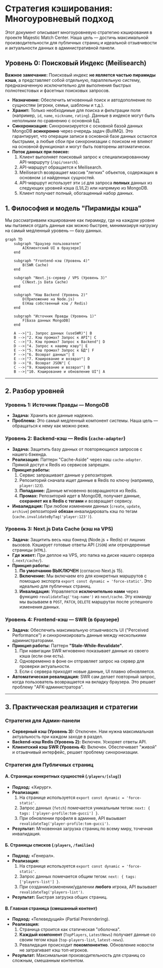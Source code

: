 # Стратегия кэширования: Многоуровневый подход

Этот документ описывает многоуровневую стратегию кэширования в проекте Majestic Match Center. Наша цель — достичь максимальной производительности для публичных страниц и идеальной отзывчивости и актуальности данных в административной панели.

## Уровень 0: Поисковый Индекс (Meilisearch)

**Важное замечание:** Поисковый индекс **не является частью пирамиды кэша**, а представляет собой отдельную, параллельную систему, предназначенную исключительно для выполнения быстрых полнотекстовых и фасетных поисковых запросов.

*   **Назначение:** Обеспечить мгновенный поиск и автодополнение по сущностям (игроки, семьи, шаблоны и т.д.).
*   **Хранит:** Только необходимые для поиска и фильтрации поля (например, `id`, `name`, `nickname`, `rating`). Данные в индексе могут быть неполными по сравнению с основной БД.
*   **Синхронизация:** Синхронизируется с основной базой данных MongoDB **асинхронно** через очередь задач (BullMQ). Это гарантирует, что операции записи в основной базе данных остаются быстрыми, а любые сбои при синхронизации с поиском не влияют на основной функционал и могут быть повторены автоматически.
*   **Поток данных при поиске:**
    1.  Клиент выполняет поисковый запрос к специализированному API-маршруту (`/api/search`).
    2.  API-маршрут обращается к Meilisearch.
    3.  Meilisearch возвращает массив "легких" объектов, содержащих в основном `id` найденных сущностей.
    4.  API-маршрут использует эти `id` для запроса **полных** данных из следующих уровней кэша (L1/L2) или напрямую из MongoDB.
    5.  Клиент получает полный, обогащенный набор данных.

## 1. Философия и модель "Пирамиды кэша"

Мы рассматриваем кэширование как пирамиду, где на каждом уровне мы пытаемся отдать данные как можно быстрее, минимизируя нагрузку на самый медленный уровень — базу данных.

```mermaid
graph TD
    subgraph "Браузер пользователя"
        A[Клиентский UI в браузере]
    end

    subgraph "Frontend-кэш (Уровень 4)"
        B(SWR Cache)
    end

    subgraph "Next.js-сервер / VPS (Уровень 3)"
        C(Next.js Data Cache)
    end

    subgraph "Наш Backend (Уровень 2)"
        D(Приложение на Node.js)
        E(Наш собственный кэш / Redis)
    end

    subgraph "Источник Правды (Уровень 1)"
        F[База данных MongoDB]
    end

    A -->|"1. Запрос данных (useSWR)"| B
    B -->|"2. Кэш промах? Запрос к API"| C
    C -->|"3. Кэш промах? Запрос к Backend"| D
    D -->|"4. Запрос к нашему кэшу"| E
    E -->|"5. Кэш промах? Запрос к БД"| F
    F -->|"6. Возврат данных"| E
    E -->|"7. Кэширование и возврат"| D
    D -->|"8. Возврат JSON"| C
    C -->|"9. Кэширование и возврат"| B
    B -->|"10. Кэширование и обновление UI"| A
```

---

## 2. Разбор уровней

### Уровень 1: Источник Правды — MongoDB
*   **Задача:** Хранить все данные надежно.
*   **Проблема:** Это самый медленный компонент системы. Наша цель — обращаться к нему как можно реже.

### Уровень 2: Backend-кэш — Redis (`cache-adapter`)
*   **Задача:** Защитить базу данных от повторяющихся запросов с нашего бэкенда.
*   **Реализация:** Паттерн "Cache-Aside" через наш `cache-adapter`. Прямой доступ к Redis из сервисов запрещен.
*   **Принцип работы:**
    1.  Сервис запрашивает данные у репозитория.
    2.  Репозиторий сначала ищет данные в Redis по ключу (например, `player:123`).
    3.  **Попадание:** Данные мгновенно возвращаются из Redis.
    4.  **Промах:** Репозиторий идет в MongoDB, получает данные, **сохраняет их в Redis с тегами** и возвращает сервису.
*   **Инвалидация:** При любом изменении данных (`create`, `update`, `archive`) репозиторий **обязан** инвалидировать кэш по тегам (`cache.invalidateByTag('player:123')`).

### Уровень 3: Next.js Data Cache (кэш на VPS)
*   **Задача:** Защитить весь наш бэкенд (Node.js + Redis) от лишних вызовов. Кэширует готовые ответы API (`JSON`) или отрендеренные страницы (`HTML`).
*   **Где живет:** При деплое на VPS, это папка на диске нашего сервера (`.next/cache/`).
*   **Принцип работы:**
    1.  **По умолчанию ВЫКЛЮЧЕН** (согласно Next.js 15).
    2.  **Включение:** Мы включаем его для конкретных маршрутов с помощью экспорта `export const dynamic = 'force-static'`. Это идеально для публичных страниц.
    3.  **Инвалидация:** Управляется **исключительно нами** через функцию `revalidateTag('tag-name')` из `next/cache`. Эту команду мы вызываем в `POST`, `PATCH`, `DELETE` маршрутах после успешного изменения данных.

### Уровень 4: Frontend-кэш — SWR (в браузере)
*   **Задача:** Обеспечить максимальную отзывчивость UI ("Perceived Performance") и синхронизировать данные между несколькими администраторами.
*   **Принцип работы:** Паттерн **"Stale-While-Revalidate"**.
    1.  При навигации SWR мгновенно показывает данные из своего кэша (если они есть).
    2.  Одновременно в фоне он отправляет запрос на сервер для проверки актуальности.
    3.  Если с сервера приходят новые данные, UI плавно обновляется.
*   **Автоматическая ревалидация:** SWR сам делает повторный запрос, когда пользователь возвращается на вкладку браузера. Это решает проблему "AFK-администратора".

---

## 3. Практическая реализация и стратегии

### Стратегия для Админ-панели
*   **Серверный кэш (Уровень 3):** Отключен. Нам нужна максимальная актуальность при каждом заходе в раздел.
*   **Backend-кэш Redis (Уровень 2):** Включен. Ускоряет ответы API.
*   **Клиентский кэш SWR (Уровень 4):** Включен. Обеспечивает "живой" и отзывчивый интерфейс, решает проблему синхронизации.

### Стратегия для Публичных страниц

#### А. Страницы конкретных сущностей (`/players/[slug]`)
*   **Подход:** «Хирург».
*   **Реализация:**
    1.  На странице используется `export const dynamic = 'force-static'`.
    2.  Запрос данных (`fetch`) помечается уникальным тегом: `next: { tags: ['player-profile:tom-gucci'] }`.
    3.  При обновлении профиля в админке, API вызывает `revalidateTag('player-profile:tom-gucci')`.
*   **Результат:** Мгновенная загрузка страниц по всему миру, точечная инвалидация.

#### Б. Страницы списков (`/players`, `/families`)
*   **Подход:** «Генерал».
*   **Реализация:**
    1.  На странице используется `export const dynamic = 'force-static'`.
    2.  Запрос данных помечается общим тегом: `next: { tags: ['players-list'] }`.
    3.  При создании/изменении/удалении **любого** игрока, API вызывает `revalidateTag('players-list')`.
*   **Результат:** Быстрая загрузка общих страниц.

#### В. Главная страница (смешанный контент)
*   **Подход:** «Телеведущий» (Partial Prerendering).
*   **Реализация:**
    1.  Страница строится как статическая "оболочка".
    2.  **Каждый компонент** (`TopPlayers`, `LatestNews`) получает данные со своим тегом кэша (`top-players-list`, `latest-news`).
    3.  Ревалидация происходит **покомпонентно**. Обновление новости не затрагивает кэш топ-игроков.
*   **Результат:** Максимальная производительность для страниц со сложным, смешанным контентом.
